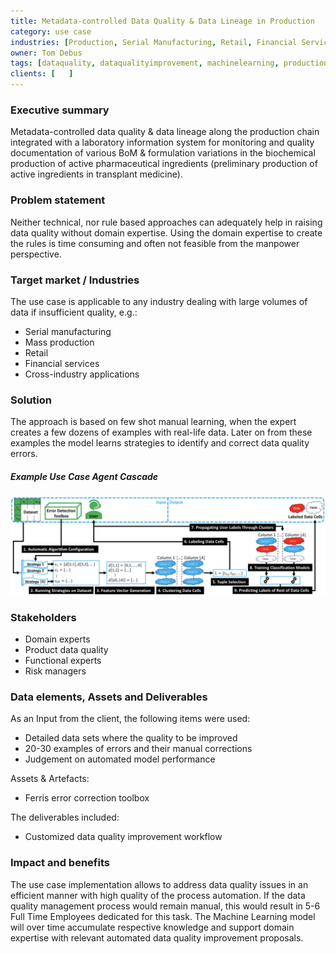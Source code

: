 ```yaml
---
title: Metadata-controlled Data Quality & Data Lineage in Production
category: use case
industries: [Production, Serial Manufacturing, Retail, Financial Services, Pharma, Medicine, Laboratory, Cross-industry]
owner: Tom Debus
tags: [dataquality, dataqualityimprovement, machinelearning, production, manufacturing, serialmanufacturing, financialservices, medicine, laboratory, pharma, crossindustry]
clients: [   ]
---
```


### Executive summary
Metadata-controlled data quality & data lineage along the production chain integrated with a laboratory information system for monitoring and quality documentation of various BoM & formulation variations in the biochemical production of active pharmaceutical ingredients (preliminary production of active ingredients in transplant medicine).

### Problem statement
Neither technical, nor rule based approaches can adequately help in raising data quality without domain expertise.
Using the domain expertise to create the rules is time consuming and often not feasible from the manpower perspective.

### Target market / Industries
The use case is applicable to any industry dealing with large volumes of data if insufficient quality, e.g.:
- Serial manufacturing
- Mass production
- Retail
- Financial services
- Cross-industry applications

### Solution
The approach is based on few shot manual learning, when the expert creates a few dozens of examples with real-life data. Later on from these examples the model learns strategies to identify and correct data quality errors.

##### Example Use Case Agent Cascade
![Example Metadata-controlled Data Quality & Data Lineage in Production Event Cascade](./img/uc_008_2021.jpg)

### Stakeholders
- Domain experts
- Product data quality
- Functional experts
- Risk managers

### Data elements, Assets and Deliverables
As an Input from the client, the following items were used:
- Detailed data sets where the quality to be improved
- 20-30 examples of errors and their manual corrections
- Judgement on automated model performance

Assets & Artefacts:
- Ferris error correction toolbox

The deliverables included:
- Customized data quality improvement workflow

### Impact and benefits
The use case implementation allows to address data quality issues in an efficient manner with high quality of the process automation. If the data quality management process would remain manual, this would result in 5-6 Full Time Employees dedicated for this task. The Machine Learning model will over time accumulate respective knowledge and support domain expertise with relevant automated data quality improvement proposals.
